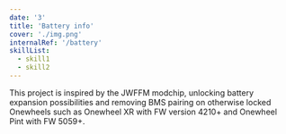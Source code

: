 ```yaml
---
date: '3'
title: 'Battery info'
cover: './img.png'
internalRef: '/battery'
skillList:
  - skill1
  - skill2
---
```


This project is inspired by the JWFFM modchip, unlocking battery expansion possibilities and removing BMS pairing on otherwise locked Onewheels such as Onewheel XR with FW version 4210+ and Onewheel Pint with FW 5059+.
